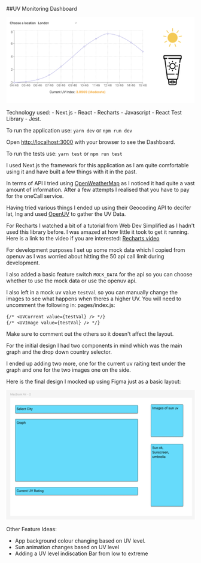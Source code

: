 ##UV Monitoring Dashboard

![Final image](public/final.png)

Technology used: - Next.js - React - Recharts - Javascript - React Test Library - Jest.

To run the application use: ```yarn dev``` or ```npm run dev```

Open [http://localhost:3000](http://localhost:3000) with your browser to see the Dashboard.

To run the tests use: ```yarn test``` or ```npm run test```

I used Next.js the framework for this application as I am quite comfortable using it and have built a few things with it in the past.

In terms of API I tried using [OpenWeatherMap](https://openweathermap.org) as I noticed it had quite a vast amount of information. After a few attempts I realised that you have to pay for the oneCall service. 

Having tried various things I ended up using their Geocoding API to decifer lat, lng and used [OpenUV](https://www.openuv.io/) to gather the UV Data.

For Recharts I watched a bit of a tutorial from Web Dev Simplified as I hadn't used this library before. I was amazed at how little it took to get it running. Here is a link to the video if you are interested: [Recharts video](https://www.youtube.com/watch?v=15qMh8C1Wzo)

For development purposes I set up some mock data which I copied from openuv as I was worried about hitting the 50 api call limit during development.

I also added a basic feature switch ```MOCK_DATA``` for the api so you can choose whether to use the mock data or use the openuv api.

I also left in a mock uv value ```testVal``` so you can manually change the images to see what happens when theres a higher UV. You will need to uncomment the following in: pages/index.js:

```
{/* <UVCurrent value={testVal} /> */}
{/* <UVImage value={testVal} /> */}
```
Make sure to comment out the others so it doesn't affect the layout.

For the initial design I had two components in mind which was the main graph and the drop down country selector.

I ended up adding two more, one for the current uv raiting text under the graph and one for the two images one on the side.

Here is the final design I mocked up using Figma just as a basic layout:

![Mock design](public/design.png)

Other Feature Ideas:

- App background colour changing based on UV level.
- Sun animation changes based on UV level
- Adding a UV level indiscation Bar from low to extreme
